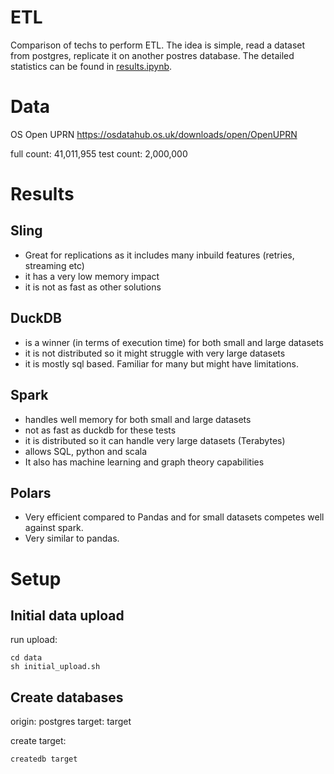 # ETL

Comparison of techs to perform ETL. The idea is simple, read a dataset from postgres, replicate it on another postres database. The detailed statistics can be found in [results.ipynb](results.ipynb).

# Data

OS Open UPRN
https://osdatahub.os.uk/downloads/open/OpenUPRN

full count: 41,011,955
test count: 2,000,000

# Results

## Sling
- Great for replications as it includes many inbuild features (retries, streaming etc)
- it has a very low memory impact
- it is not as fast as other solutions

## DuckDB 
- is a winner (in terms of execution time) for both small and large datasets
- it is not distributed so it might struggle with very large datasets
- it is mostly sql based. Familiar for many but might have limitations.

## Spark
- handles well memory for both small and large datasets
- not as fast as duckdb for these tests
- it is distributed so it can handle very large datasets (Terabytes)
- allows SQL, python and scala
- It also has machine learning and graph theory capabilities

## Polars
- Very efficient compared to Pandas and for small datasets competes well against spark.
- Very similar to pandas.


# Setup

## Initial data upload
run upload:
```
cd data
sh initial_upload.sh
```
## Create databases

origin: postgres
target: target

create target:
```
createdb target
```
